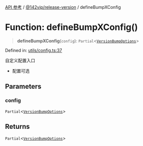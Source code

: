[API 参考](../wiki/Home) / [@142vip/release-version](../wiki/@142vip.release-version) / defineBumpXConfig

# Function: defineBumpXConfig()

> **defineBumpXConfig**(`config`): `Partial`<[`VersionBumpOptions`](../wiki/@142vip.release-version.Interface.VersionBumpOptions)>

Defined in: [utils/config.ts:37](https://github.com/142vip/core-x/blob/15d5bc9ef4bece78c0e60bdf074a2d245f625100/packages/release-version/src/utils/config.ts#L37)

自定义配置入口

* 配置可选

## Parameters

### config

`Partial`<[`VersionBumpOptions`](../wiki/@142vip.release-version.Interface.VersionBumpOptions)>

## Returns

`Partial`<[`VersionBumpOptions`](../wiki/@142vip.release-version.Interface.VersionBumpOptions)>
